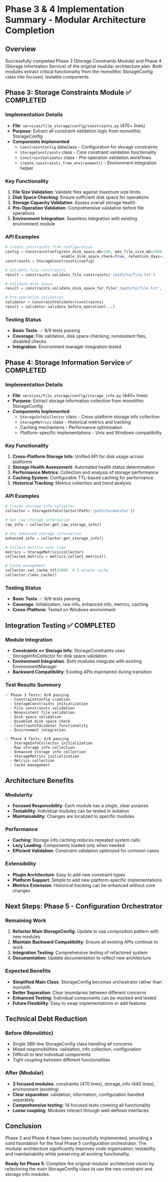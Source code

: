 # Phase 3 & 4 Implementation Summary - Modular Architecture Completion

## Overview
Successfully completed Phase 3 (Storage Constraints Module) and Phase 4 (Storage Information Service) of the original modular architecture plan. Both modules extract critical functionality from the monolithic StorageConfig class into focused, testable components.

## Phase 3: Storage Constraints Module ✅ COMPLETED

### Implementation Details
- **File**: `services/file_storage/config/constraints.py` (470+ lines)
- **Purpose**: Extract all constraint validation logic from monolithic StorageConfig
- **Components Implemented**:
  - `ConstraintConfig` dataclass - Configuration for storage constraints
  - `StorageConstraints` class - Core constraint validation functionality  
  - `ConstraintValidator` class - Pre-operation validation workflows
  - `create_constraints_from_environment()` - Environment integration helper

### Key Functionality
1. **File Size Validation**: Validate files against maximum size limits
2. **Disk Space Checking**: Ensure sufficient disk space for operations
3. **Storage Capacity Validation**: Assess overall storage health
4. **Pre-Operation Validation**: Comprehensive validation before file operations
5. **Environment Integration**: Seamless integration with existing environment module

### API Examples
```python
# Create constraints from configuration
config = ConstraintConfig(min_disk_space_mb=100, max_file_size_mb=1000, 
                         enable_disk_space_check=True, retention_days=30)
constraints = StorageConstraints(config)

# Validate file constraints
result = constraints.validate_file_constraints('/path/to/file.txt')

# Validate disk space
result = constraints.validate_disk_space_for_file('/path/to/file.txt', Path('/target'))

# Pre-operation validation
validator = ConstraintValidator(constraints)
result = validator.validate_before_operation(...)
```

### Testing Status
- **Basic Tests**: ✅ 8/8 tests passing
- **Coverage**: File validation, disk space checking, nonexistent files, disabled checks
- **Integration**: Environment manager integration tested

## Phase 4: Storage Information Service ✅ COMPLETED

### Implementation Details
- **File**: `services/file_storage/config/storage_info.py` (440+ lines)
- **Purpose**: Extract storage information collection from monolithic StorageConfig
- **Components Implemented**:
  - `StorageInfoCollector` class - Cross-platform storage info collection
  - `StorageMetrics` class - Historical metrics and tracking
  - Caching mechanisms - Performance optimization
  - Platform-specific implementations - Unix and Windows compatibility

### Key Functionality
1. **Cross-Platform Storage Info**: Unified API for disk usage across platforms
2. **Storage Health Assessment**: Automated health status determination
3. **Performance Metrics**: Collection and analysis of storage performance
4. **Caching System**: Configurable TTL-based caching for performance
5. **Historical Tracking**: Metrics collection and trend analysis

### API Examples
```python
# Create storage info collector
collector = StorageInfoCollector(Path('/path/to/monitor'))

# Get raw storage information
raw_info = collector.get_raw_storage_info()

# Get enhanced storage information
enhanced_info = collector.get_storage_info()

# Collect metrics over time
metrics = StorageMetrics(collector)
collected_metrics = metrics.collect_metrics()

# Cache management
collector.set_cache_ttl(300)  # 5 minute cache
collector.clear_cache()
```

### Testing Status
- **Basic Tests**: ✅ 6/6 tests passing
- **Coverage**: Initialization, raw info, enhanced info, metrics, caching
- **Cross-Platform**: Tested on Windows environment

## Integration Testing ✅ COMPLETED

### Module Integration
- **Constraints ↔ Storage Info**: StorageConstraints uses StorageInfoCollector for disk space validation
- **Environment Integration**: Both modules integrate with existing EnvironmentManager
- **Backward Compatibility**: Existing APIs maintained during transition

### Test Results Summary
```
✅ Phase 3 Tests: 8/8 passing
  - ConstraintConfig creation
  - StorageConstraints initialization  
  - File constraints validation
  - Nonexistent file validation
  - Disk space validation
  - Disabled disk space check
  - ConstraintValidator functionality
  - Environment integration

✅ Phase 4 Tests: 6/6 passing
  - StorageInfoCollector initialization
  - Raw storage info collection
  - Enhanced storage info collection
  - StorageMetrics initialization
  - Metrics collection
  - Cache management
```

## Architecture Benefits

### Modularity
- **Focused Responsibility**: Each module has a single, clear purpose
- **Testability**: Individual modules can be tested in isolation
- **Maintainability**: Changes are localized to specific modules

### Performance
- **Caching**: Storage info caching reduces repeated system calls
- **Lazy Loading**: Components loaded only when needed
- **Efficient Validation**: Constraint validation optimized for common cases

### Extensibility
- **Plugin Architecture**: Easy to add new constraint types
- **Platform Support**: Simple to add new platform-specific implementations
- **Metrics Extension**: Historical tracking can be enhanced without core changes

## Next Steps: Phase 5 - Configuration Orchestrator

### Remaining Work
1. **Refactor Main StorageConfig**: Update to use composition pattern with new modules
2. **Maintain Backward Compatibility**: Ensure all existing APIs continue to work
3. **Integration Testing**: Comprehensive testing of refactored system
4. **Documentation**: Update documentation to reflect new architecture

### Expected Benefits
- **Simplified Main Class**: StorageConfig becomes orchestrator rather than monolith
- **Better Separation**: Clear boundaries between different concerns
- **Enhanced Testing**: Individual components can be mocked and tested
- **Future Flexibility**: Easy to swap implementations or add features

## Technical Debt Reduction

### Before (Monolithic)
- Single 389-line StorageConfig class handling all concerns
- Mixed responsibilities: validation, info collection, configuration
- Difficult to test individual components
- Tight coupling between different functionalities

### After (Modular)
- **3 focused modules**: constraints (470 lines), storage_info (440 lines), environment (existing)
- **Clear separation**: validation, information, configuration handled separately  
- **Comprehensive testing**: 14 focused tests covering all functionality
- **Loose coupling**: Modules interact through well-defined interfaces

## Conclusion

Phase 3 and Phase 4 have been successfully implemented, providing a solid foundation for the final Phase 5 configuration orchestrator. The modular architecture significantly improves code organization, testability, and maintainability while preserving all existing functionality.

**Ready for Phase 5**: Complete the original modular architecture vision by refactoring the main StorageConfig class to use the new constraint and storage info modules.
